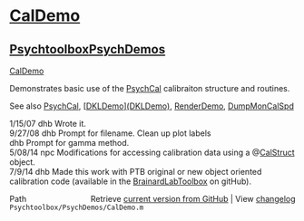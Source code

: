 # [CalDemo](CalDemo)
## [Psychtoolbox](Psychtoolbox)[PsychDemos](PsychDemos)

[CalDemo](CalDemo)  
  
Demonstrates basic use of the [PsychCal](PsychCal) calibraiton structure and routines.  
  
See also [PsychCal](PsychCal), [[DKLDemo](DKLDemo)][(DKLDemo)]((DKLDemo)), [RenderDemo](RenderDemo), [DumpMonCalSpd](DumpMonCalSpd)  
  
1/15/07 dhb     Wrote it.  
9/27/08   dhb     Prompt for filename.  Clean up plot labels  
          dhb     Prompt for gamma method.  
5/08/14   npc     Modifications for accessing calibration data using a @[CalStruct](CalStruct) object.  
7/9/14    dhb     Made this work with PTB original or new object oriented  
                  calibration code (available in the [BrainardLabToolbox](BrainardLabToolbox) on gitHub).  




<div class="code_header" style="text-align:right;">
  <span style="float:left;">Path&nbsp;&nbsp;</span> <span class="counter">Retrieve <a href=
  "https://raw.github.com/Psychtoolbox-3/Psychtoolbox-3/beta/Psychtoolbox/PsychDemos/CalDemo.m">current version from GitHub</a> | View <a href=
  "https://github.com/Psychtoolbox-3/Psychtoolbox-3/commits/beta/Psychtoolbox/PsychDemos/CalDemo.m">changelog</a></span>
</div>
<div class="code">
  <code>Psychtoolbox/PsychDemos/CalDemo.m</code>
</div>

